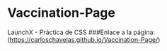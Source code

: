 # Vaccination-Page
LaunchX - Práctica de CSS
###Enlace a la página: (https://carloschavelas.github.io/Vaccination-Page/)
